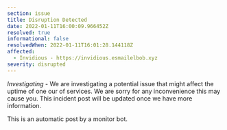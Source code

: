 ```yaml
---
section: issue
title: Disruption Detected
date: 2022-01-11T16:00:09.966452Z
resolved: true
informational: false
resolvedWhen: 2022-01-11T16:01:28.144118Z
affected:
  - Invidious - https://invidious.esmailelbob.xyz
severity: disrupted
---
```

*Investigating* - We are investigating a potential issue that might affect the uptime of one our of services. We are sorry for any inconvenience this may cause you. This incident post will be updated once we have more information.

This is an automatic post by a monitor bot.
        